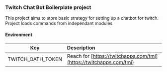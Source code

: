 ### Twitch Chat Bot Boilerplate project
This project aims to store basic strategy for setting up a chatbot for twitch.
Project loads commands from independant modules

#### Environment
| Key | Description |
|-----|:------|
|TWITCH_OATH_TOKEN | Reach for [https://twitchapps.com/tmi](https://twitchapps.com/tmi)

